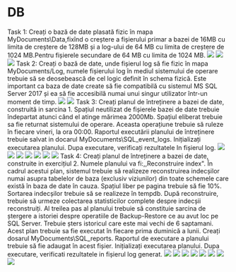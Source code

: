 # DB
Task 1: Creați o bază de date plasată fizic în mapa MyDocuments\Data,fixînd o creștere a fișierului primar a bazei de 16MB cu limita de creștere de 128MB și a log-ului de 64 MB cu limita de creștere de 1024 MB.Pentru fișierele secundare de 64 MB cu limita de 1024 MB.
<img src="l2.png"/>
<img src="l2.1.png"/>
<img src="l2.2.png"/>
Task 2: Creați o bază de date, unde fișierul log să fie fizic în mapa MyDocuments/Log, numele fișierului log în mediul sistemului de operare trebuie să se deosebească de cel logic definit în schema fizică. Este important ca baza de date create să fie compatibilă cu sistemul MS SQL Server 2017 și ea să fie accesibilă numai unui singur utilizator într-un moment de timp.
<img src="l2.3.png"/>
<img src="l2.4.png"/>
Task 3: Creați planul de întreținere a bazei de date, construită in sarcina 1. Spațiul neutilizat de
fișierele bazei de date trebuie îndepartat atunci când el atinge mărimea 2000Mb. Spațiul
eliberat trebuie sa fie returnat sistemului de operare. Aceasta operațiune trebuie să ruleze în
fiecare vineri, la ora 00:00. Raportul executării planului de întreținere trebuie salvat in docarul
MyDocuments\SQL_event_logs. Inițializați executarea planului. Dupa executare, verificați
rezultatele In fișierul log.
<img src="l2.5.png"/>
<img src="l2.6.png"/>
<img src="l2.7.png"/>
<img src="l2.8.png"/>
<img src="l2.9.png"/>
<img src="l2.10.png"/>
<img src="l2.11.png"/>
Task 4: Creați planul de întreținere a bazei de date, construite in exercițiul 2. Numele planului va fi:,,Reconstruire index". În cadrul acestui plan, sistemul trebuie să realizeze reconstruirea
indecșilor numai asupra tabelelor de baza (exclusiv viziunilor) din toate schemele care există
în baza de date în cauza. Spațiul liber pe pagina trebuie să fie 10%. Sortarea indecșilor trebuie să se realizeze în tempdb. După reconstruire, trebuie să urmeze colectarea statisticilor complete despre indecșii reconstruiți. Al treilea pas al planului trebuie să constituie sarcina de ștergere a istoriei despre operatiile de Backup-Restore ce au avut loc pe SQL Server. Trebuie șters istoricul care este mai vechi de 6 saptamani. Acest plan trebuie sa fie executat în fiecare prima duminică a lunii. Creați dosarul MyDocuments\SQL_reports. Raportul de executare a planului trebuie să fie adaugat în acest fișier. Inițializați executarea planului. Dupa executare, verificati rezultatele in fișierul log
generat.
<img src="l2.12.png"/>
<img src="l2.13.png"/>
<img src="l2.14.png"/>
<img src="l2.15.png"/>
<img src="l2.16.png"/>
<img src="l2.17.png"/>
<img src="l.18.png"/>
<img src="l2.19.png"/>
